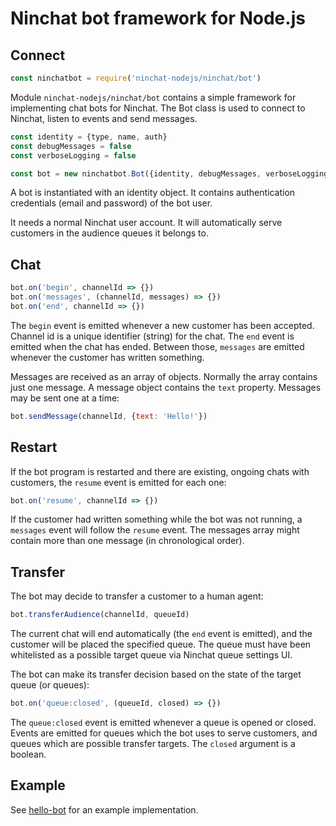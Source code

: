 # Ninchat bot framework for Node.js


## Connect

```js
const ninchatbot = require('ninchat-nodejs/ninchat/bot')
```

Module `ninchat-nodejs/ninchat/bot` contains a simple framework for
implementing chat bots for Ninchat.  The Bot class is used to connect to
Ninchat, listen to events and send messages.

```js
const identity = {type, name, auth}
const debugMessages = false
const verboseLogging = false

const bot = new ninchatbot.Bot({identity, debugMessages, verboseLogging})
```

A bot is instantiated with an identity object.  It contains authentication
credentials (email and password) of the bot user.

It needs a normal Ninchat user account.  It will automatically serve customers
in the audience queues it belongs to.


## Chat

```js
bot.on('begin', channelId => {})
bot.on('messages', (channelId, messages) => {})
bot.on('end', channelId => {})
```

The `begin` event is emitted whenever a new customer has been accepted.
Channel id is a unique identifier (string) for the chat.  The `end` event is
emitted when the chat has ended.  Between those, `messages` are emitted
whenever the customer has written something.

Messages are received as an array of objects.  Normally the array contains just
one message.  A message object contains the `text` property.  Messages may be
sent one at a time:

```js
bot.sendMessage(channelId, {text: 'Hello!'})
```


## Restart

If the bot program is restarted and there are existing, ongoing chats with
customers, the `resume` event is emitted for each one:

```js
bot.on('resume', channelId => {})
```

If the customer had written something while the bot was not running, a
`messages` event will follow the `resume` event.  The messages array might
contain more than one message (in chronological order).


## Transfer

The bot may decide to transfer a customer to a human agent:

```js
bot.transferAudience(channelId, queueId)
```

The current chat will end automatically (the `end` event is emitted), and the
customer will be placed the specified queue.  The queue must have been
whitelisted as a possible target queue via Ninchat queue settings UI.

The bot can make its transfer decision based on the state of the target queue
(or queues):

```js
bot.on('queue:closed', (queueId, closed) => {})
```

The `queue:closed` event is emitted whenever a queue is opened or closed.
Events are emitted for queues which the bot uses to serve customers, and queues
which are possible transfer targets.  The `closed` argument is a boolean.


## Example

See [hello-bot](https://github.com/ninchat/hello-bot/tree/nodejs) for an
example implementation.

